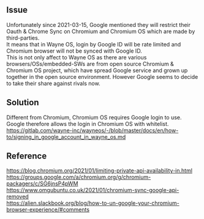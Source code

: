 ## Issue
Unfortunately since 2021-03-15, Google mentioned they will restrict their Oauth & Chrome Sync on Chromium and Chromium OS which are made by third-parties.
<br>
It means that in Wayne OS, login by Google ID will be rate limited and Chromium browser will not be synced with Google ID.
<br>
This is not only affect to Wayne OS as there are various browsers/OSs/embedded-SWs are from open source Chromium & Chromium OS project, which have spread Google service and grown up together in the open source environment. However Google seems to decide to take their share against rivals now.

## Solution
Different from Chromium, Chromium OS requires Google login to use. Google therefore allows the login in Chromium OS with whitelist.
<br>https://gitlab.com/wayne-inc/wayneos/-/blob/master/docs/en/how-to/signing_in_google_account_in_wayne_os.md

## Reference
https://blog.chromium.org/2021/01/limiting-private-api-availability-in.html
<br>
https://groups.google.com/a/chromium.org/g/chromium-packagers/c/SG6jnsP4pWM
<br>
https://www.omgubuntu.co.uk/2021/01/chromium-sync-google-api-removed
<br>
https://alien.slackbook.org/blog/how-to-un-google-your-chromium-browser-experience/#comments

